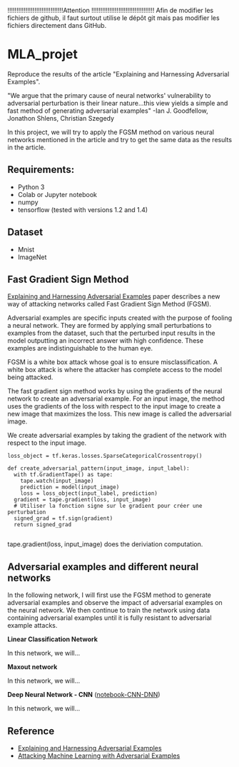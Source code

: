 !!!!!!!!!!!!!!!!!!!!!!!!!!!!!!!Attention !!!!!!!!!!!!!!!!!!!!!!!!!!!!!!!!!!!
Afin de modifier les fichiers de github, il faut surtout utilise le dépôt git mais pas modifier les fichiers directement dans GitHub.  

# MLA_projet
Reproduce the results of the article "Explaining and Harnessing Adversarial Examples". 

"We argue that the primary cause of neural networks' vulnerability to adversarial perturbation is their linear nature...this view yields a simple and fast method of generating adversarial examples" -Ian J. Goodfellow, Jonathon Shlens, Christian Szegedy

In this project, we will try to apply the FGSM method on various neural networks mentioned in the article and try to get the same data as the results in the article.

## Requirements:

* Python 3
* Colab or Jupyter notebook
* numpy
* tensorflow (tested with versions 1.2 and 1.4)

## Dataset

* Mnist
* ImageNet
## Fast Gradient Sign Method 

[Explaining and Harnessing Adversarial Examples](https://arxiv.org/abs/1412.6572) paper describes a new way of attacking networks called Fast Gradient Sign Method (FGSM).

Adversarial examples are specific inputs created with the purpose of fooling a neural network. They are formed by applying small perturbations to examples from the dataset, such that the 
perturbed input results in the model outputting an incorrect answer with high confidence. These examples are indistinguishable to the human eye.

FGSM is a white box attack whose goal is to ensure misclassification. A white box attack is where the attacker has complete access to the model being attacked.

The fast gradient sign method works by using the gradients of the neural network to create an adversarial example. 
For an input image, the method uses the gradients of the loss with respect to the input image to create a new image that 
maximizes the loss. This new image is called the adversarial image.

We create adversarial examples by taking the gradient of the network with respect to the input image.
```
loss_object = tf.keras.losses.SparseCategoricalCrossentropy()

def create_adversarial_pattern(input_image, input_label):
  with tf.GradientTape() as tape:
    tape.watch(input_image)
    prediction = model(input_image)
    loss = loss_object(input_label, prediction)
  gradient = tape.gradient(loss, input_image)
  # Utiliser la fonction signe sur le gradient pour créer une perturbation
  signed_grad = tf.sign(gradient)
  return signed_grad
  
```
tape.gradient(loss, input_image) does the deriviation computation.

## Adversarial examples and different neural networks

In the following network, I will first use the FGSM method to generate adversarial examples and observe the impact of adversarial examples on the neural network. We then continue to train the network using data containing adversarial examples until it is fully resistant to adversarial example attacks.

  **Linear Classification Network**

In this network, we will...

  **Maxout network**

In this network, we will...

  **Deep Neural Network - CNN**  ([notebook-CNN-DNN](src))

In this network, we will...

## Reference

- [Explaining and Harnessing Adversarial Examples](https://arxiv.org/abs/1412.6572)
- [Attacking Machine Learning with Adversarial Examples](https://openai.com/blog/adversarial-example-research/)
